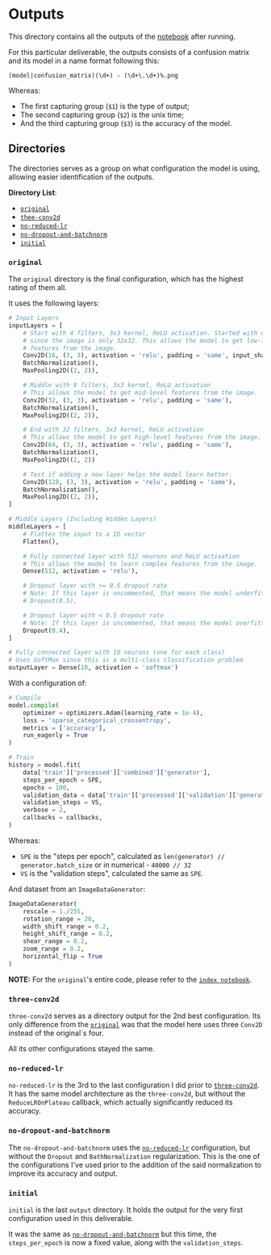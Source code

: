 # Outputs

This directory contains all the outputs of the [notebook](./../index.ipynb) after running.

For this particular deliverable, the outputs consists of a confusion matrix and its model in a name format following this:

```
(model|confusion_matrix)(\d+) - (\d+\.\d+)%.png
```

Whereas:

- The first capturing group (`$1`) is the type of output;
- The second capturing group (`$2`) is the unix time;
- And the third capturing group (`$3`) is the accuracy of the model.

## Directories

The directories serves as a group on what configuration the model is using, allowing easier identification of the outputs.

**Directory List**:

- [`original`](#original)
- [`thee-conv2d`](#three-conv2d)
- [`no-reduced-lr`](#no-reduced-lr)
- [`no-dropout-and-batchnorm`](#no-dropout-and-batchnorm)
- [`initial`](#initial)

### `original`

The `original` directory is the final configuration, which has the highest rating of them all.

It uses the following layers:

```python
# Input Layers
inputLayers = [
    # Start with 4 filters, 3x3 kernel, ReLU activation. Started with only 4
    # since the image is only 32x32. This allows the model to get low-level
    # features from the image.
    Conv2D(16, (3, 3), activation = 'relu', padding = 'same', input_shape = (32, 32, 3)),
    BatchNormalization(),
    MaxPooling2D((2, 2)),

    # Middle with 8 filters, 3x3 kernel, ReLU activation
    # This allows the model to get mid-level features from the image.
    Conv2D(32, (3, 3), activation = 'relu', padding = 'same'),
    BatchNormalization(),
    MaxPooling2D((2, 2)),

    # End with 32 filters, 3x3 kernel, ReLU activation
    # This allows the model to get high-level features from the image.
    Conv2D(64, (3, 3), activation = 'relu', padding = 'same'),
    BatchNormalization(),
    MaxPooling2D((2, 2))

	# Test if adding a new layer helps the model learn better.
    Conv2D(128, (3, 3), activation = 'relu', padding = 'same'),
    BatchNormalization(),
    MaxPooling2D((2, 2)),
]

# Middle Layers (Including Hidden Layers)
middleLayers = [
    # Flatten the input to a 1D vector
    Flatten(),

    # Fully connected layer with 512 neurons and ReLU activation
    # This allows the model to learn complex features from the image.
    Dense(512, activation = 'relu'),

    # Dropout layer with >= 0.5 dropout rate
    # Note: If this layer is uncommented, that means the model underfitted.
    # Dropout(0.5),

    # Dropout layer with < 0.5 dropout rate
    # Note: If this layer is uncommented, that means the model overfitted.
    Dropout(0.4),
]

# Fully connected layer with 10 neurons (one for each class)
# Uses SoftMax since this is a multi-class classification problem
outputLayer = Dense(10, activation = 'softmax')
```

With a configuration of:

```python
# Compile
model.compile(
    optimizer = optimizers.Adam(learning_rate = 1e-4),
    loss = 'sparse_categorical_crossentropy',
    metrics = ['accuracy'],
    run_eagerly = True
)

# Train
history = model.fit(
    data['train']['processed']['combined']['generator'],
    steps_per_epoch = SPE,
    epochs = 100,
    validation_data = data['train']['processed']['validation']['generator'],
    validation_steps = VS,
    verbose = 2,
    callbacks = callbacks,
)
```

Whereas:

- `SPE` is the "steps per epoch", calculated as `len(generator) // generator.batch_size` or in numerical - `40000 // 32`
- `VS` is the "validation steps", calculated the same as `SPE`.

And dataset from an `ImageDataGenerator`:

```python
ImageDataGenerator(
    rescale = 1./255,
    rotation_range = 20,
    width_shift_range = 0.2,
    height_shift_range = 0.2,
    shear_range = 0.2,
    zoom_range = 0.2,
    horizontal_flip = True
)
```

**NOTE:**
For the `original`'s entire code, please refer to the [`index notebook`](./../index.ipynb).

### `three-conv2d`

`three-conv2d` serves as a directory output for the 2nd best configuration. Its only difference from the [`original`](#original) was that the model here uses three `Conv2D` instead of the original`s four.

All its other configurations stayed the same.

### `no-reduced-lr`

`no-reduced-lr` is the 3rd to the last configuration I did prior to [`three-conv2d`](#three-conv2d). It has the same model architecture as the `three-conv2d`, but without the `ReduceLROnPlateau` callback, which actually significantly reduced its accuracy.

### `no-dropout-and-batchnorm`

The `no-dropout-and-batchnorm` uses the [`no-reduced-lr`](#no-reduced-lr) configuration, but without the `Dropout` and `BathNormalization` regularization. This is the one of the configurations I've used prior to the addition of the said normalization to improve its accuracy and output.

### `initial`

`initial` is the last `output` directory. It holds the output for the very first configuration used in this deliverable.

It was the same as [`no-dropout-and-batchnorm`](#no-dropout-and-batchnorm) but this time, the `steps_per_epoch` is now a fixed value, along with the `validation_steps`.
